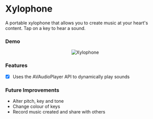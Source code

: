 
# Xylophone

A portable xylophone that allows you to create music at your heart's content. Tap on a key to hear a sound.

### Demo

<p align="center">
<img alt="Xylophone" src='https://user-images.githubusercontent.com/39765499/58751484-01678380-8497-11e9-918b-39ef3b771b89.png'>
</p>


### Features

- [x] Uses the AVAudioPlayer API to dynamically play sounds

### Future Improvements

* Alter pitch, key and tone
* Change colour of keys
* Record music created and share with others
